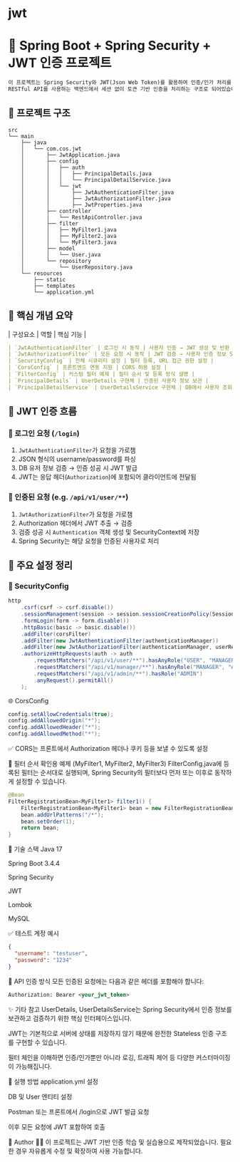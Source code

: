 # jwt

# 🔐 Spring Boot + Spring Security + JWT 인증 프로젝트
```markdown
이 프로젝트는 Spring Security와 JWT(Json Web Token)를 활용하여 인증/인가 처리를 구현한 예제입니다.  
RESTful API를 사용하는 백엔드에서 세션 없이 토큰 기반 인증을 처리하는 구조로 되어있습니다.
```

## 📂 프로젝트 구조
```
src
└── main
    ├── java
    │   └── com.cos.jwt
    │       ├── JwtApplication.java
    │       ├── config
    │       │   ├── auth
    │       │   │   ├── PrincipalDetails.java
    │       │   │   └── PrincipalDetailService.java
    │       │   └── jwt
    │       │       ├── JwtAuthenticationFilter.java
    │       │       ├── JwtAuthorizationFilter.java
    │       │       ├── JwtProperties.java
    │       ├── controller
    │       │   └── RestApiController.java
    │       ├── filter
    │       │   ├── MyFilter1.java
    │       │   ├── MyFilter2.java
    │       │   └── MyFilter3.java
    │       ├── model
    │       │   └── User.java
    │       └── repository
    │           └── UserRepository.java
    └── resources
        ├── static
        ├── templates
        └── application.yml
```


## 🧠 핵심 개념 요약

| 구성요소 | 역할 | 핵심 기능 |
```yaml
| `JwtAuthenticationFilter` | 로그인 시 동작 | 사용자 인증 → JWT 생성 및 반환 |
| `JwtAuthorizationFilter` | 모든 요청 시 동작 | JWT 검증 → 사용자 인증 정보 SecurityContext에 저장 |
| `SecurityConfig` | 전체 시큐리티 설정 | 필터 등록, URL 접근 권한 설정 |
| `CorsConfig` | 프론트엔드 연동 지원 | CORS 허용 설정 |
| `FilterConfig` | 커스텀 필터 예제 | 필터 순서 및 등록 방식 설명 |
| `PrincipalDetails` | UserDetails 구현체 | 인증된 사용자 정보 보관 |
| `PrincipalDetailService` | UserDetailsService 구현체 | DB에서 사용자 조회 |
```


## 🔑 JWT 인증 흐름

### 🔹 로그인 요청 (`/login`)
1. `JwtAuthenticationFilter`가 요청을 가로챔
2. JSON 형식의 username/password를 파싱
3. DB 유저 정보 검증 → 인증 성공 시 JWT 발급
4. JWT는 응답 헤더(`Authorization`)에 포함되어 클라이언트에 전달됨

### 🔹 인증된 요청 (e.g. `/api/v1/user/**`)
1. `JwtAuthorizationFilter`가 요청을 가로챔
2. Authorization 헤더에서 JWT 추출 → 검증
3. 검증 성공 시 `Authentication` 객체 생성 및 SecurityContext에 저장
4. Spring Security는 해당 요청을 인증된 사용자로 처리



## 📌 주요 설정 정리

### 🔐 SecurityConfig

```java
http
    .csrf(csrf -> csrf.disable())
    .sessionManagement(session -> session.sessionCreationPolicy(SessionCreationPolicy.STATELESS))
    .formLogin(form -> form.disable())
    .httpBasic(basic -> basic.disable())
    .addFilter(corsFilter)
    .addFilter(new JwtAuthenticationFilter(authenticationManager))
    .addFilter(new JwtAuthorizationFilter(authenticationManager, userRepository))
    .authorizeHttpRequests(auth -> auth
        .requestMatchers("/api/v1/user/**").hasAnyRole("USER", "MANAGER", "ADMIN")
        .requestMatchers("/api/v1/manager/**").hasAnyRole("MANAGER", "ADMIN")
        .requestMatchers("/api/v1/admin/**").hasRole("ADMIN")
        .anyRequest().permitAll()
    );
```
🌐 CorsConfig
```java
config.setAllowCredentials(true);
config.addAllowedOrigin("*");
config.addAllowedHeader("*");
config.addAllowedMethod("*");
```
✅ CORS는 프론트에서 Authorization 헤더나 쿠키 등을 보낼 수 있도록 설정

🧪 필터 순서 확인용 예제 (MyFilter1, MyFilter2, MyFilter3)
FilterConfig.java에 등록된 필터는 순서대로 실행되며,
Spring Security의 필터보다 먼저 또는 이후로 동작하게 설정할 수 있습니다.
```java
@Bean
FilterRegistrationBean<MyFilter1> filter1() {
    FilterRegistrationBean<MyFilter1> bean = new FilterRegistrationBean<>(new MyFilter1());
    bean.addUrlPatterns("/*");
    bean.setOrder(1);
    return bean;
}
```

🧬 기술 스택
Java 17

Spring Boot 3.4.4

Spring Security

JWT

Lombok

MySQL 

✅ 테스트 계정 예시
```json
{
  "username": "testuser",
  "password": "1234"
}
```
📮 API 인증 방식
모든 인증된 요청에는 다음과 같은 헤더를 포함해야 합니다:
```html
Authorization: Bearer <your_jwt_token>
```
✨ 기타 참고
UserDetails, UserDetailsService는 Spring Security에서 인증 정보를 보관하고 검증하기 위한 핵심 인터페이스입니다.

JWT는 기본적으로 서버에 상태를 저장하지 않기 때문에 완전한 Stateless 인증 구조를 구현할 수 있습니다.

필터 체인을 이해하면 인증/인가뿐만 아니라 로깅, 트래픽 제어 등 다양한 커스터마이징이 가능해집니다.

📎 실행 방법
application.yml 설정

DB 및 User 엔티티 설정

Postman 또는 프론트에서 /login으로 JWT 발급 요청

이후 모든 요청에 JWT 포함하여 호출

💬 Author
👨‍💻 이 프로젝트는 JWT 기반 인증 학습 및 실습용으로 제작되었습니다.
필요한 경우 자유롭게 수정 및 확장하여 사용 가능합니다.

